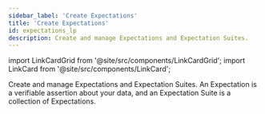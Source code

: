 ```yaml
---
sidebar_label: 'Create Expectations'
title: 'Create Expectations'
id: expectations_lp
description: Create and manage Expectations and Expectation Suites.
---
```


import LinkCardGrid from '@site/src/components/LinkCardGrid';
import LinkCard from '@site/src/components/LinkCard';

<p class="DocItem__header-description">Create and manage Expectations and Expectation Suites. An Expectation is a verifiable assertion about your data, and an  Expectation Suite is a collection of Expectations.</p>

<LinkCardGrid>
  <LinkCard topIcon label="Expectation creation workflow" description="Learn more about the process for creating and managing Expectations and Expectation Suites" to="/oss/guides/expectations/create_expectations_overview" icon="/img/workflow_icon.svg" />
  <LinkCard topIcon label="Create and manage Expectations and Expectation Suites" description="Create and manage Expectations and Expectation Suites" to="/oss/guides/expectations/create_manage_expectations_lp" icon="/img/expectation_icon.svg" />
  <LinkCard topIcon label="Work with the Onboarding Data Assistant" description="Use the Onboarding Data Assistant to create Expectation Suites" to="/oss/guides/expectations/data_assistants_lp" icon="/img/assistant_icon.svg" />
  <LinkCard topIcon label="Create Custom Expectations" description="Create Custom Expectations to extend the functionality of GX and satisfy your unique business requirements" to="/oss/guides/expectations/custom_expectations_lp" icon="/img/custom_expectation_icon.svg" />
  <LinkCard topIcon label="Use a Custom Expectation" description="Use Custom Expectations you created or imported from the Great Expectations Experimental Library" to="/oss/guides/expectations/creating_custom_expectations/how_to_use_custom_expectations" icon="/img/use_expectation_icon.svg" />
  <LinkCard topIcon label="Add features to Custom Expectations" description="Add additional functionality to your Custom Expectations" to="/oss/guides/expectations/add_features_custom_expectations_lp" icon="/img/add_feature_icon.svg" />
</LinkCardGrid>